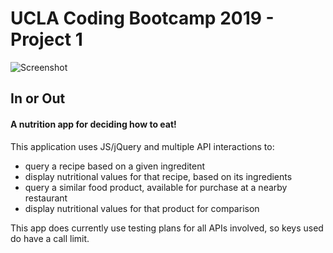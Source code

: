 # UCLA Coding Bootcamp 2019 - Project 1

![Screenshot](project.jpg)

## In or Out
#### A nutrition app for deciding how to eat!


This application uses JS/jQuery and multiple API interactions to:
* query a recipe based on a given ingreditent
* display nutritional values for that recipe, based on its ingredients
* query a similar food product, available for purchase at a nearby restaurant
* display nutritional values for that product for comparison

This app does currently use testing plans for all APIs involved, so keys used do have a call limit.
